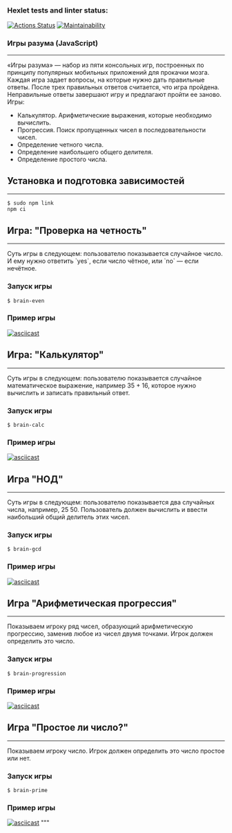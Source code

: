 ### Hexlet tests and linter status:
[![Actions Status](https://github.com/denischugunov/js-starter-project-44/actions/workflows/hexlet-check.yml/badge.svg)](https://github.com/denischugunov/js-starter-project-44/actions)
[![Maintainability](https://api.codeclimate.com/v1/badges/4ca37c223ca5d8269ff9/maintainability)](https://codeclimate.com/github/denischugunov/js-starter-project-44/maintainability)

### **Игры разума (JavaScript)**
***
«Игры разума» — набор из пяти консольных игр, построенных по принципу популярных мобильных приложений для прокачки мозга. Каждая игра задает вопросы, на которые нужно дать правильные ответы. После трех правильных ответов считается, что игра пройдена. Неправильные ответы завершают игру и предлагают пройти ее заново. Игры:

* Калькулятор. Арифметические выражения, которые необходимо вычислить.
* Прогрессия. Поиск пропущенных чисел в последовательности чисел.
* Определение четного числа.
* Определение наибольшего общего делителя.
* Определение простого числа.

## Установка и подготовка зависимостей
***
```
$ sudo npm link 
npm ci
```

## Игра: "Проверка на четность"
***
Суть игры в следующем: пользователю показывается случайное число. И ему нужно ответить \`yes\`, если число чётное, или \`no\` — если нечётное.

### Запуск игры
```
$ brain-even
```

### Пример игры
[![asciicast](https://asciinema.org/a/cUOyQPUgPN8mBNbdf2DLjHhOu.svg)](https://asciinema.org/a/cUOyQPUgPN8mBNbdf2DLjHhOu)

## Игра: "Калькулятор"
***
Суть игры в следующем: пользователю показывается случайное математическое выражение, например 35 + 16, которое нужно вычислить и записать правильный ответ.

### Запуск игры
```
$ brain-calc
```

### Пример игры
[![asciicast](https://asciinema.org/a/leb1RR5hpIb6U7Ly7ah95lZ4d.svg)](https://asciinema.org/a/leb1RR5hpIb6U7Ly7ah95lZ4d)

## Игра "НОД"
***
Суть игры в следующем: пользователю показывается два случайных числа, например, 25 50. Пользователь должен вычислить и ввести наибольший общий делитель этих чисел.

### Запуск игры
```
$ brain-gcd
```

### Пример игры
[![asciicast](https://asciinema.org/a/CasjlNULfj2rgn1mlMQr5POeQ.svg)](https://asciinema.org/a/CasjlNULfj2rgn1mlMQr5POeQ)

## Игра "Арифметическая прогрессия"
***
Показываем игроку ряд чисел, образующий арифметическую прогрессию, заменив любое из чисел двумя точками. Игрок должен определить это число.

### Запуск игры
```
$ brain-progression
```

### Пример игры
[![asciicast](https://asciinema.org/a/zCRd40Zs3UDrSJmabXJz94UVL.svg)](https://asciinema.org/a/zCRd40Zs3UDrSJmabXJz94UVL)

## Игра "Простое ли число?"
***
Показываем игроку число. Игрок должен определить это число простое или нет.

### Запуск игры
```
$ brain-prime
```

### Пример игры
[![asciicast](https://asciinema.org/a/89po39w3dOqdPkgeubvg6RpPa.svg)](https://asciinema.org/a/89po39w3dOqdPkgeubvg6RpPa)
"""
